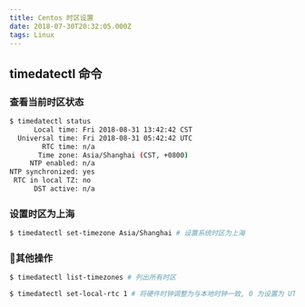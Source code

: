 ```yaml
---
title: Centos 时区设置
date: 2018-07-30T20:32:05.000Z
tags: Linux
---
```

## timedatectl 命令


### 查看当前时区状态
```bash
$ timedatectl status
      Local time: Fri 2018-08-31 13:42:42 CST
  Universal time: Fri 2018-08-31 05:42:42 UTC
        RTC time: n/a
       Time zone: Asia/Shanghai (CST, +0800)
     NTP enabled: n/a
NTP synchronized: yes
 RTC in local TZ: no
      DST active: n/a
```

### 设置时区为上海
```bash
$ timedatectl set-timezone Asia/Shanghai # 设置系统时区为上海
```

### 其他操作
```bash
$ timedatectl list-timezones # 列出所有时区

$ timedatectl set-local-rtc 1 # 将硬件时钟调整为与本地时钟一致, 0 为设置为 UTC 时间

```